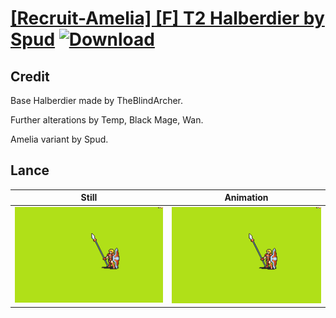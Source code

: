 # [\[Recruit-Amelia\] \[F\] T2 Halberdier by Spud](./) [![Download](https://img.shields.io/badge/Download--red?style=social&logo=github)](https://minhaskamal.github.io/DownGit/#/home?url=https://github.com/Klokinator/FE-Repo/tree/main/Battle%20Animations%2FInfantry%20-%20(Lnc)%20Soldiers%2C%20Halberdiers%2F%5BRecruit-Amelia%5D%20%5BF%5D%20T2%20Halberdier%20by%20Spud%2F2.%20Lance)

## Credit

Base Halberdier made by TheBlindArcher.

Further alterations by Temp, Black Mage, Wan.

Amelia variant by Spud.

## Lance

| Still | Animation |
| :---: | :-------: |
| ![Lance still](./Lance_000.png) | ![Lance animation](./Lance.gif) |
